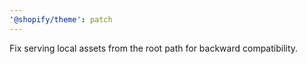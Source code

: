 ```yaml
---
'@shopify/theme': patch
---
```


Fix serving local assets from the root path for backward compatibility.
